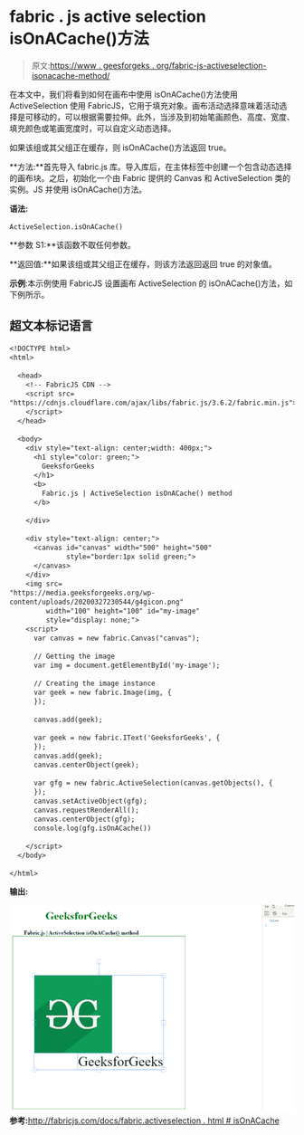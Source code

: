 # fabric . js active selection isOnACache()方法

> 原文:[https://www . geesforgeks . org/fabric-js-activeselection-isonacache-method/](https://www.geeksforgeeks.org/fabric-js-activeselection-isonacache-method/)

在本文中，我们将看到如何在画布中使用 isOnACache()方法使用 ActiveSelection 使用 FabricJS，它用于填充对象。画布活动选择意味着活动选择是可移动的，可以根据需要拉伸。此外，当涉及到初始笔画颜色、高度、宽度、填充颜色或笔画宽度时，可以自定义动态选择。

如果该组或其父组正在缓存，则 isOnACache()方法返回 true。

**方法:**首先导入 fabric.js 库。导入库后，在主体标签中创建一个包含动态选择的画布块。之后，初始化一个由 Fabric 提供的 Canvas 和 ActiveSelection 类的实例。JS 并使用 isOnACache()方法。

**语法:**

```
ActiveSelection.isOnACache()
```

**参数 S1:**该函数不取任何参数。

**返回值:**如果该组或其父组正在缓存，则该方法返回返回 true 的对象值。

**示例**:本示例使用 FabricJS 设置画布 ActiveSelection 的 isOnACache()方法，如下例所示。

## 超文本标记语言

```
<!DOCTYPE html> 
<html> 

  <head>
    <!-- FabricJS CDN -->
    <script src= 
"https://cdnjs.cloudflare.com/ajax/libs/fabric.js/3.6.2/fabric.min.js"> 
    </script> 
  </head> 

  <body> 
    <div style="text-align: center;width: 400px;"> 
      <h1 style="color: green;"> 
        GeeksforGeeks 
      </h1>
      <b> 
        Fabric.js | ActiveSelection isOnACache() method 
      </b> 

    </div> 

    <div style="text-align: center;"> 
      <canvas id="canvas" width="500" height="500"
              style="border:1px solid green;"> 
      </canvas> 
    </div> 
    <img src= 
"https://media.geeksforgeeks.org/wp-content/uploads/20200327230544/g4gicon.png"
         width="100" height="100" id="my-image"
         style="display: none;">
    <script> 
      var canvas = new fabric.Canvas("canvas"); 

      // Getting the image 
      var img = document.getElementById('my-image'); 

      // Creating the image instance 
      var geek = new fabric.Image(img, {
      }); 

      canvas.add(geek); 

      var geek = new fabric.IText('GeeksforGeeks', {
      });
      canvas.add(geek);
      canvas.centerObject(geek); 

      var gfg = new fabric.ActiveSelection(canvas.getObjects(), {
      });
      canvas.setActiveObject(gfg);
      canvas.requestRenderAll();
      canvas.centerObject(gfg);
      console.log(gfg.isOnACache()) 

    </script> 
  </body> 

</html>
```

**输出:**

![](img/736edac4e80be6a4eaf7d981e12acbd5.png)
**参考:**[http://fabricjs.com/docs/fabric.activeselection . html # isOnACache](http://fabricjs.com/docs/fabric.ActiveSelection.html#isOnACache)
